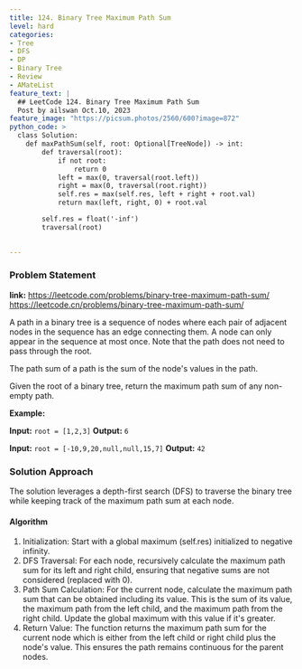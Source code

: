 ```yaml
---
title: 124. Binary Tree Maximum Path Sum
level: hard
categories:
- Tree
- DFS
- DP
- Binary Tree
- Review
- AMateList
feature_text: |
  ## LeetCode 124. Binary Tree Maximum Path Sum
  Post by ailswan Oct.10, 2023
feature_image: "https://picsum.photos/2560/600?image=872"
python_code: >
  class Solution:
    def maxPathSum(self, root: Optional[TreeNode]) -> int:
        def traversal(root):
            if not root:
                return 0
            left = max(0, traversal(root.left))
            right = max(0, traversal(root.right))
            self.res = max(self.res, left + right + root.val)
            return max(left, right, 0) + root.val

        self.res = float('-inf')
        traversal(root)

   
---
```


### Problem Statement
**link:**
https://leetcode.com/problems/binary-tree-maximum-path-sum/
https://leetcode.cn/problems/binary-tree-maximum-path-sum/

A path in a binary tree is a sequence of nodes where each pair of adjacent nodes in the sequence has an edge connecting them. A node can only appear in the sequence at most once. Note that the path does not need to pass through the root.

The path sum of a path is the sum of the node's values in the path.

Given the root of a binary tree, return the maximum path sum of any non-empty path.


**Example:**

**Input:** `root = [1,2,3]`
**Output:** `6`
 
**Input:** `root = [-10,9,20,null,null,15,7]`
**Output:** `42`
 

### Solution Approach
The solution leverages a depth-first search (DFS) to traverse the binary tree while keeping track of the maximum path sum at each node.
 
#### Algorithm
1. Initialization: Start with a global maximum (self.res) initialized to negative infinity.
2. DFS Traversal: For each node, recursively calculate the maximum path sum for its left and right child, ensuring that negative sums are not considered (replaced with 0).
3. Path Sum Calculation: For the current node, calculate the maximum path sum that can be obtained including its value. This is the sum of its value, the maximum path from the left child, and the maximum path from the right child. Update the global maximum with this value if it's greater.
4. Return Value: The function returns the maximum path sum for the current node which is either from the left child or right child plus the node's value. This ensures the path remains continuous for the parent nodes.
